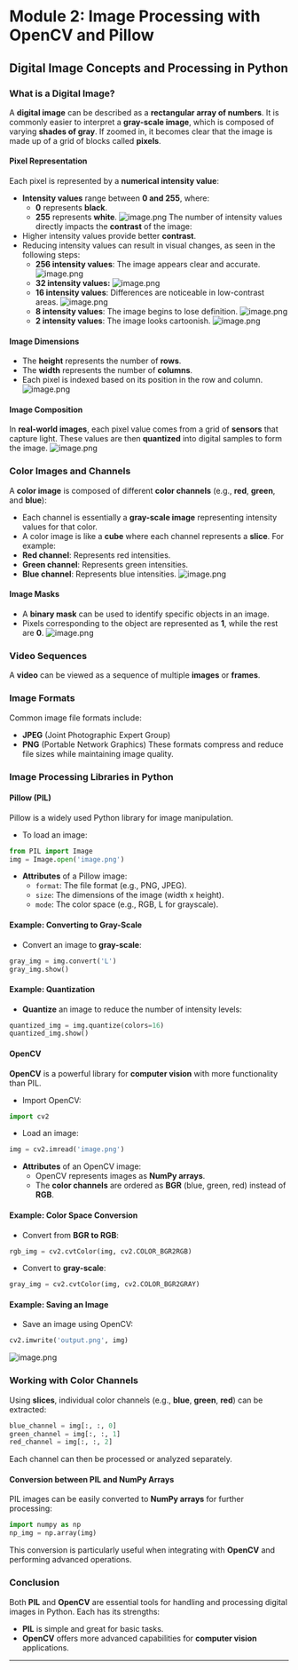 

# Module 2: Image Processing with OpenCV and Pillow
## Digital Image Concepts and Processing in Python
### What is a Digital Image?
A **digital image** can be described as a **rectangular array of numbers**. It is commonly easier to interpret a **gray-scale image**, which is composed of varying **shades of gray**. If zoomed in, it becomes clear that the image is made up of a grid of blocks called **pixels**.
#### Pixel Representation
Each pixel is represented by a **numerical intensity value**:
- **Intensity values** range between **0 and 255**, where:
	- **0** represents **black**.
	- **255** represents **white**.
![image.png](https://prod-files-secure.s3.us-west-2.amazonaws.com/03e82b26-cccb-4906-bb56-adabcbdc0655/fa1bb4aa-313a-44c2-a7b3-7fa4a8432b08/image.png?X-Amz-Algorithm=AWS4-HMAC-SHA256&X-Amz-Content-Sha256=UNSIGNED-PAYLOAD&X-Amz-Credential=ASIAZI2LB4666BDQQY7A%2F20250131%2Fus-west-2%2Fs3%2Faws4_request&X-Amz-Date=20250131T191134Z&X-Amz-Expires=3600&X-Amz-Security-Token=IQoJb3JpZ2luX2VjELv%2F%2F%2F%2F%2F%2F%2F%2F%2F%2FwEaCXVzLXdlc3QtMiJHMEUCIQCOU7DQ%2Br92IVhrpD2A0fVWQOvVqDVHOYSqqz1YhB3eBwIgEKUojlSGxZcR2uL7uyiMDyAMiznPBQ%2B9%2BQlzzY5ynKMqiAQIxP%2F%2F%2F%2F%2F%2F%2F%2F%2F%2FARAAGgw2Mzc0MjMxODM4MDUiDKrH7SRcxlAv2V2PkSrcA5e44URmx1fSo7iHXqYeKkLl290o1HxL9dKr6ayzVR7l%2FaHPxz%2BsXX9G%2BxC4SnSqCpbLYzTUEoefDwfFfWV7bcROWPp2jT3%2BQ4zbuQk8R2zCE3ASzOGKNFCMqnxxiqHjSJq3wx9AXIbYVfBNBskBDK%2FbjU%2FbHGo8hrD3GBAlPw%2B1knY5xdOmTElTct1pQTNcggSnBF3thaPNMzldXMYFD117ZTnLgSWdVk4%2FvA9XAemObMDIlO%2FkjjXaKJEaddZ0nla06YwHs0i3kHwUDGC7FHx8w0yKEq2dmfeR%2FQSjhLC%2BXnrE3lJdgy%2BLYeAsE7hgrN2CPS9eP3ZjNiitdix3h86K%2Bsgo9%2Fpc391hW0xknQZLtu6%2B9QAj9K7DIcBr3%2FrUUE6SjT65DFIa94IDxNnxS%2BaUiegSc3Xnm9d%2FgKXBjE5bX1fC7p0qnvCqU9HWARco0TnS8cGmLP%2FwbIXV8MkDFM%2FXRXPa%2F5fDay%2FjI%2FD5z5o5ly21AjBf4puTRN6SZO9I1e4aaREdESJgr%2FNrWpGF47n84TBEdBeOFHYQSuIQ0a4Kb1rIQOn1c%2FiMqlMUUaATqsoNhcv2hfRy77EvbhrafYcCtz7sJmr%2Fgvrl3fxSq5DCPp8tkBa8hMepAL6uMLXA9LwGOqUBhdjts3jpkMgJ2WYvBhVhJkkAdEAtnMsssLCX91qYIU9mF6MgX%2Bz8ilGb3sey%2FzbQrj6jlVgPeIClYhgdgQxDjAYto83qKU9TxqwMJeyRVZSFb1ANWw%2BHJwuoeiPtDb%2Bo2JgbQ7RXOivuczkRtboJirWR3PgLWKcv%2BmEZonV76lOr%2BLOh%2F9aBU2RJYPtm161r4oHSKqjjqjDcfQ4u2xYhZKaFnFJD&X-Amz-Signature=01de75fb9cae2a5a80f8bb9443fddbf62b2089419806ca1ab8bf72e65f303940&X-Amz-SignedHeaders=host&x-id=GetObject)
The number of intensity values directly impacts the **contrast** of the image:
- Higher intensity values provide better **contrast**.
- Reducing intensity values can result in visual changes, as seen in the following steps:
	- **256 intensity values**: The image appears clear and accurate.
![image.png](https://prod-files-secure.s3.us-west-2.amazonaws.com/03e82b26-cccb-4906-bb56-adabcbdc0655/0de7dfb4-99dc-4b87-8932-5165b3c3b775/image.png?X-Amz-Algorithm=AWS4-HMAC-SHA256&X-Amz-Content-Sha256=UNSIGNED-PAYLOAD&X-Amz-Credential=ASIAZI2LB4666GPBT6QK%2F20250131%2Fus-west-2%2Fs3%2Faws4_request&X-Amz-Date=20250131T191135Z&X-Amz-Expires=3600&X-Amz-Security-Token=IQoJb3JpZ2luX2VjELr%2F%2F%2F%2F%2F%2F%2F%2F%2F%2FwEaCXVzLXdlc3QtMiJHMEUCIQDVIB5JnInmb2KZrIIEdpbWk2vhvUeCGyvX9n6cfB7TqQIgFH%2FtVMYEhO8PS%2F1swyCivfrwx1mHyLurPiHGKP%2FhZ%2FIqiAQIw%2F%2F%2F%2F%2F%2F%2F%2F%2F%2F%2FARAAGgw2Mzc0MjMxODM4MDUiDFjuDJ%2FcSP9EOXw%2FcyrcA188MHKjhmbiKDwkJmLsPLzEmWCGUcuDTb8Ockbxe3DRi%2FG3YVz07Dizg4q925L98ErVTPYCbam4sMugKOAMsxADGKbtY8znwARlwVZxKpggZ7XzizD5RX7bFa5qSsCW%2FncY8pEOdDe8aEKYASlInBl5cTV%2BU%2FdWqZNnDS2fCx8d2afwJccOP%2FNYIBRtrc4c8LETAQj%2B0M9WkBFRjBxxWWV8RgvmmCEik1xIW3Up8sWDPgQ5Xi4P6wCRUWxftRSFk2b3VD2s3Sze2ExXD0hCBnw6EGWG2o%2BO9XGEgxnFmxwnja0lnwZF9nwEliyQFOFYK1XqEGWN8CfSNtXAZWfJV0SWfKe%2FZ%2B%2B9Ej2sBBSBj%2Bff3865SnbcrDUciL94HuKoYRE9fQpnyW%2FfZKcm4ybnI7G0lLCcdA3%2BNasj6hTXgVQLhWZJ5GPNSR9K4sgpIIoBd4%2B7VkIGj%2BQ9uQFMDB2TAnlRRtRaLUBYToc45Y6WuaU9m0UyUnolEDsxWv8p24EEiFbbDa5eo%2FIvai3pIkHk4ghAJSN5tiqiFvYyJ65ncNnIoxX7F7ViiIi1JVL5CjQ6G66bshVgrkPnenTDOo01uy6l2QM3C8N54F%2FR21zF8PF5o3GIvE3RroB0Fj0RMIOk9LwGOqUBjm7%2F%2BhocpWKYULtvuRiimyV9K7e0lWCq23cm29yRkJCIgUvpO59%2BiLNJ1f1R7BGzPLtR2dMvkiWuL3RUZTEPPIXmwvsYcibQWto2DlR56KWJVfzwEo%2BXvqRhFUNz3cnFitAqqeLCdI4E6ksUf35Mtyd1%2F6WY2lucBtOmSs2r3lRWr3BABBFDy8zkUEb4fx2A6FIkrGTqnMlH630fcWAMPchCW0y1&X-Amz-Signature=b7266574c310c835ed098aa3d42b4df7ee9afabc997a2656c99ab80494f3b0b3&X-Amz-SignedHeaders=host&x-id=GetObject)
	- **32 intensity values:**
![image.png](https://prod-files-secure.s3.us-west-2.amazonaws.com/03e82b26-cccb-4906-bb56-adabcbdc0655/7eb81f08-b190-4c5a-ba2b-2a498a15b2c4/image.png?X-Amz-Algorithm=AWS4-HMAC-SHA256&X-Amz-Content-Sha256=UNSIGNED-PAYLOAD&X-Amz-Credential=ASIAZI2LB4666GPBT6QK%2F20250131%2Fus-west-2%2Fs3%2Faws4_request&X-Amz-Date=20250131T191135Z&X-Amz-Expires=3600&X-Amz-Security-Token=IQoJb3JpZ2luX2VjELr%2F%2F%2F%2F%2F%2F%2F%2F%2F%2FwEaCXVzLXdlc3QtMiJHMEUCIQDVIB5JnInmb2KZrIIEdpbWk2vhvUeCGyvX9n6cfB7TqQIgFH%2FtVMYEhO8PS%2F1swyCivfrwx1mHyLurPiHGKP%2FhZ%2FIqiAQIw%2F%2F%2F%2F%2F%2F%2F%2F%2F%2F%2FARAAGgw2Mzc0MjMxODM4MDUiDFjuDJ%2FcSP9EOXw%2FcyrcA188MHKjhmbiKDwkJmLsPLzEmWCGUcuDTb8Ockbxe3DRi%2FG3YVz07Dizg4q925L98ErVTPYCbam4sMugKOAMsxADGKbtY8znwARlwVZxKpggZ7XzizD5RX7bFa5qSsCW%2FncY8pEOdDe8aEKYASlInBl5cTV%2BU%2FdWqZNnDS2fCx8d2afwJccOP%2FNYIBRtrc4c8LETAQj%2B0M9WkBFRjBxxWWV8RgvmmCEik1xIW3Up8sWDPgQ5Xi4P6wCRUWxftRSFk2b3VD2s3Sze2ExXD0hCBnw6EGWG2o%2BO9XGEgxnFmxwnja0lnwZF9nwEliyQFOFYK1XqEGWN8CfSNtXAZWfJV0SWfKe%2FZ%2B%2B9Ej2sBBSBj%2Bff3865SnbcrDUciL94HuKoYRE9fQpnyW%2FfZKcm4ybnI7G0lLCcdA3%2BNasj6hTXgVQLhWZJ5GPNSR9K4sgpIIoBd4%2B7VkIGj%2BQ9uQFMDB2TAnlRRtRaLUBYToc45Y6WuaU9m0UyUnolEDsxWv8p24EEiFbbDa5eo%2FIvai3pIkHk4ghAJSN5tiqiFvYyJ65ncNnIoxX7F7ViiIi1JVL5CjQ6G66bshVgrkPnenTDOo01uy6l2QM3C8N54F%2FR21zF8PF5o3GIvE3RroB0Fj0RMIOk9LwGOqUBjm7%2F%2BhocpWKYULtvuRiimyV9K7e0lWCq23cm29yRkJCIgUvpO59%2BiLNJ1f1R7BGzPLtR2dMvkiWuL3RUZTEPPIXmwvsYcibQWto2DlR56KWJVfzwEo%2BXvqRhFUNz3cnFitAqqeLCdI4E6ksUf35Mtyd1%2F6WY2lucBtOmSs2r3lRWr3BABBFDy8zkUEb4fx2A6FIkrGTqnMlH630fcWAMPchCW0y1&X-Amz-Signature=d5300669e2b19cdc71909f21b9aac5202f5a3765df7998e8a268796efa07193f&X-Amz-SignedHeaders=host&x-id=GetObject)
	- **16 intensity values**: Differences are noticeable in low-contrast areas.
![image.png](https://prod-files-secure.s3.us-west-2.amazonaws.com/03e82b26-cccb-4906-bb56-adabcbdc0655/6bf56d44-9a14-4b7b-98c2-1f00b8630f0c/image.png?X-Amz-Algorithm=AWS4-HMAC-SHA256&X-Amz-Content-Sha256=UNSIGNED-PAYLOAD&X-Amz-Credential=ASIAZI2LB4666GPBT6QK%2F20250131%2Fus-west-2%2Fs3%2Faws4_request&X-Amz-Date=20250131T191135Z&X-Amz-Expires=3600&X-Amz-Security-Token=IQoJb3JpZ2luX2VjELr%2F%2F%2F%2F%2F%2F%2F%2F%2F%2FwEaCXVzLXdlc3QtMiJHMEUCIQDVIB5JnInmb2KZrIIEdpbWk2vhvUeCGyvX9n6cfB7TqQIgFH%2FtVMYEhO8PS%2F1swyCivfrwx1mHyLurPiHGKP%2FhZ%2FIqiAQIw%2F%2F%2F%2F%2F%2F%2F%2F%2F%2F%2FARAAGgw2Mzc0MjMxODM4MDUiDFjuDJ%2FcSP9EOXw%2FcyrcA188MHKjhmbiKDwkJmLsPLzEmWCGUcuDTb8Ockbxe3DRi%2FG3YVz07Dizg4q925L98ErVTPYCbam4sMugKOAMsxADGKbtY8znwARlwVZxKpggZ7XzizD5RX7bFa5qSsCW%2FncY8pEOdDe8aEKYASlInBl5cTV%2BU%2FdWqZNnDS2fCx8d2afwJccOP%2FNYIBRtrc4c8LETAQj%2B0M9WkBFRjBxxWWV8RgvmmCEik1xIW3Up8sWDPgQ5Xi4P6wCRUWxftRSFk2b3VD2s3Sze2ExXD0hCBnw6EGWG2o%2BO9XGEgxnFmxwnja0lnwZF9nwEliyQFOFYK1XqEGWN8CfSNtXAZWfJV0SWfKe%2FZ%2B%2B9Ej2sBBSBj%2Bff3865SnbcrDUciL94HuKoYRE9fQpnyW%2FfZKcm4ybnI7G0lLCcdA3%2BNasj6hTXgVQLhWZJ5GPNSR9K4sgpIIoBd4%2B7VkIGj%2BQ9uQFMDB2TAnlRRtRaLUBYToc45Y6WuaU9m0UyUnolEDsxWv8p24EEiFbbDa5eo%2FIvai3pIkHk4ghAJSN5tiqiFvYyJ65ncNnIoxX7F7ViiIi1JVL5CjQ6G66bshVgrkPnenTDOo01uy6l2QM3C8N54F%2FR21zF8PF5o3GIvE3RroB0Fj0RMIOk9LwGOqUBjm7%2F%2BhocpWKYULtvuRiimyV9K7e0lWCq23cm29yRkJCIgUvpO59%2BiLNJ1f1R7BGzPLtR2dMvkiWuL3RUZTEPPIXmwvsYcibQWto2DlR56KWJVfzwEo%2BXvqRhFUNz3cnFitAqqeLCdI4E6ksUf35Mtyd1%2F6WY2lucBtOmSs2r3lRWr3BABBFDy8zkUEb4fx2A6FIkrGTqnMlH630fcWAMPchCW0y1&X-Amz-Signature=ec70f2afffc662f5af14085194ec447aec6db89865a0e8f41d4b1b9c1195ebf6&X-Amz-SignedHeaders=host&x-id=GetObject)
	- **8 intensity values**: The image begins to lose definition.
![image.png](https://prod-files-secure.s3.us-west-2.amazonaws.com/03e82b26-cccb-4906-bb56-adabcbdc0655/cca05878-ca1a-43e0-8bec-1d146756f9ae/image.png?X-Amz-Algorithm=AWS4-HMAC-SHA256&X-Amz-Content-Sha256=UNSIGNED-PAYLOAD&X-Amz-Credential=ASIAZI2LB4666GPBT6QK%2F20250131%2Fus-west-2%2Fs3%2Faws4_request&X-Amz-Date=20250131T191135Z&X-Amz-Expires=3600&X-Amz-Security-Token=IQoJb3JpZ2luX2VjELr%2F%2F%2F%2F%2F%2F%2F%2F%2F%2FwEaCXVzLXdlc3QtMiJHMEUCIQDVIB5JnInmb2KZrIIEdpbWk2vhvUeCGyvX9n6cfB7TqQIgFH%2FtVMYEhO8PS%2F1swyCivfrwx1mHyLurPiHGKP%2FhZ%2FIqiAQIw%2F%2F%2F%2F%2F%2F%2F%2F%2F%2F%2FARAAGgw2Mzc0MjMxODM4MDUiDFjuDJ%2FcSP9EOXw%2FcyrcA188MHKjhmbiKDwkJmLsPLzEmWCGUcuDTb8Ockbxe3DRi%2FG3YVz07Dizg4q925L98ErVTPYCbam4sMugKOAMsxADGKbtY8znwARlwVZxKpggZ7XzizD5RX7bFa5qSsCW%2FncY8pEOdDe8aEKYASlInBl5cTV%2BU%2FdWqZNnDS2fCx8d2afwJccOP%2FNYIBRtrc4c8LETAQj%2B0M9WkBFRjBxxWWV8RgvmmCEik1xIW3Up8sWDPgQ5Xi4P6wCRUWxftRSFk2b3VD2s3Sze2ExXD0hCBnw6EGWG2o%2BO9XGEgxnFmxwnja0lnwZF9nwEliyQFOFYK1XqEGWN8CfSNtXAZWfJV0SWfKe%2FZ%2B%2B9Ej2sBBSBj%2Bff3865SnbcrDUciL94HuKoYRE9fQpnyW%2FfZKcm4ybnI7G0lLCcdA3%2BNasj6hTXgVQLhWZJ5GPNSR9K4sgpIIoBd4%2B7VkIGj%2BQ9uQFMDB2TAnlRRtRaLUBYToc45Y6WuaU9m0UyUnolEDsxWv8p24EEiFbbDa5eo%2FIvai3pIkHk4ghAJSN5tiqiFvYyJ65ncNnIoxX7F7ViiIi1JVL5CjQ6G66bshVgrkPnenTDOo01uy6l2QM3C8N54F%2FR21zF8PF5o3GIvE3RroB0Fj0RMIOk9LwGOqUBjm7%2F%2BhocpWKYULtvuRiimyV9K7e0lWCq23cm29yRkJCIgUvpO59%2BiLNJ1f1R7BGzPLtR2dMvkiWuL3RUZTEPPIXmwvsYcibQWto2DlR56KWJVfzwEo%2BXvqRhFUNz3cnFitAqqeLCdI4E6ksUf35Mtyd1%2F6WY2lucBtOmSs2r3lRWr3BABBFDy8zkUEb4fx2A6FIkrGTqnMlH630fcWAMPchCW0y1&X-Amz-Signature=e0b88e9ce69cd9f9de6afb79d674bb877d0703709ed83d774e5253ddf0fa47a9&X-Amz-SignedHeaders=host&x-id=GetObject)
	- **2 intensity values**: The image looks cartoonish.
![image.png](https://prod-files-secure.s3.us-west-2.amazonaws.com/03e82b26-cccb-4906-bb56-adabcbdc0655/12da64d7-6b97-44e0-bc2c-52b9c47ce212/image.png?X-Amz-Algorithm=AWS4-HMAC-SHA256&X-Amz-Content-Sha256=UNSIGNED-PAYLOAD&X-Amz-Credential=ASIAZI2LB4666GPBT6QK%2F20250131%2Fus-west-2%2Fs3%2Faws4_request&X-Amz-Date=20250131T191135Z&X-Amz-Expires=3600&X-Amz-Security-Token=IQoJb3JpZ2luX2VjELr%2F%2F%2F%2F%2F%2F%2F%2F%2F%2FwEaCXVzLXdlc3QtMiJHMEUCIQDVIB5JnInmb2KZrIIEdpbWk2vhvUeCGyvX9n6cfB7TqQIgFH%2FtVMYEhO8PS%2F1swyCivfrwx1mHyLurPiHGKP%2FhZ%2FIqiAQIw%2F%2F%2F%2F%2F%2F%2F%2F%2F%2F%2FARAAGgw2Mzc0MjMxODM4MDUiDFjuDJ%2FcSP9EOXw%2FcyrcA188MHKjhmbiKDwkJmLsPLzEmWCGUcuDTb8Ockbxe3DRi%2FG3YVz07Dizg4q925L98ErVTPYCbam4sMugKOAMsxADGKbtY8znwARlwVZxKpggZ7XzizD5RX7bFa5qSsCW%2FncY8pEOdDe8aEKYASlInBl5cTV%2BU%2FdWqZNnDS2fCx8d2afwJccOP%2FNYIBRtrc4c8LETAQj%2B0M9WkBFRjBxxWWV8RgvmmCEik1xIW3Up8sWDPgQ5Xi4P6wCRUWxftRSFk2b3VD2s3Sze2ExXD0hCBnw6EGWG2o%2BO9XGEgxnFmxwnja0lnwZF9nwEliyQFOFYK1XqEGWN8CfSNtXAZWfJV0SWfKe%2FZ%2B%2B9Ej2sBBSBj%2Bff3865SnbcrDUciL94HuKoYRE9fQpnyW%2FfZKcm4ybnI7G0lLCcdA3%2BNasj6hTXgVQLhWZJ5GPNSR9K4sgpIIoBd4%2B7VkIGj%2BQ9uQFMDB2TAnlRRtRaLUBYToc45Y6WuaU9m0UyUnolEDsxWv8p24EEiFbbDa5eo%2FIvai3pIkHk4ghAJSN5tiqiFvYyJ65ncNnIoxX7F7ViiIi1JVL5CjQ6G66bshVgrkPnenTDOo01uy6l2QM3C8N54F%2FR21zF8PF5o3GIvE3RroB0Fj0RMIOk9LwGOqUBjm7%2F%2BhocpWKYULtvuRiimyV9K7e0lWCq23cm29yRkJCIgUvpO59%2BiLNJ1f1R7BGzPLtR2dMvkiWuL3RUZTEPPIXmwvsYcibQWto2DlR56KWJVfzwEo%2BXvqRhFUNz3cnFitAqqeLCdI4E6ksUf35Mtyd1%2F6WY2lucBtOmSs2r3lRWr3BABBFDy8zkUEb4fx2A6FIkrGTqnMlH630fcWAMPchCW0y1&X-Amz-Signature=b889362921511691732a8e2dd497dea36e9155b50bd69d5c03617e20ddc1e45e&X-Amz-SignedHeaders=host&x-id=GetObject)
#### Image Dimensions
- The **height** represents the number of **rows**.
- The **width** represents the number of **columns**.
- Each pixel is indexed based on its position in the row and column.
![image.png](https://prod-files-secure.s3.us-west-2.amazonaws.com/03e82b26-cccb-4906-bb56-adabcbdc0655/ff056335-e79e-4491-b508-30cd45b6c194/image.png?X-Amz-Algorithm=AWS4-HMAC-SHA256&X-Amz-Content-Sha256=UNSIGNED-PAYLOAD&X-Amz-Credential=ASIAZI2LB4666BDQQY7A%2F20250131%2Fus-west-2%2Fs3%2Faws4_request&X-Amz-Date=20250131T191134Z&X-Amz-Expires=3600&X-Amz-Security-Token=IQoJb3JpZ2luX2VjELv%2F%2F%2F%2F%2F%2F%2F%2F%2F%2FwEaCXVzLXdlc3QtMiJHMEUCIQCOU7DQ%2Br92IVhrpD2A0fVWQOvVqDVHOYSqqz1YhB3eBwIgEKUojlSGxZcR2uL7uyiMDyAMiznPBQ%2B9%2BQlzzY5ynKMqiAQIxP%2F%2F%2F%2F%2F%2F%2F%2F%2F%2FARAAGgw2Mzc0MjMxODM4MDUiDKrH7SRcxlAv2V2PkSrcA5e44URmx1fSo7iHXqYeKkLl290o1HxL9dKr6ayzVR7l%2FaHPxz%2BsXX9G%2BxC4SnSqCpbLYzTUEoefDwfFfWV7bcROWPp2jT3%2BQ4zbuQk8R2zCE3ASzOGKNFCMqnxxiqHjSJq3wx9AXIbYVfBNBskBDK%2FbjU%2FbHGo8hrD3GBAlPw%2B1knY5xdOmTElTct1pQTNcggSnBF3thaPNMzldXMYFD117ZTnLgSWdVk4%2FvA9XAemObMDIlO%2FkjjXaKJEaddZ0nla06YwHs0i3kHwUDGC7FHx8w0yKEq2dmfeR%2FQSjhLC%2BXnrE3lJdgy%2BLYeAsE7hgrN2CPS9eP3ZjNiitdix3h86K%2Bsgo9%2Fpc391hW0xknQZLtu6%2B9QAj9K7DIcBr3%2FrUUE6SjT65DFIa94IDxNnxS%2BaUiegSc3Xnm9d%2FgKXBjE5bX1fC7p0qnvCqU9HWARco0TnS8cGmLP%2FwbIXV8MkDFM%2FXRXPa%2F5fDay%2FjI%2FD5z5o5ly21AjBf4puTRN6SZO9I1e4aaREdESJgr%2FNrWpGF47n84TBEdBeOFHYQSuIQ0a4Kb1rIQOn1c%2FiMqlMUUaATqsoNhcv2hfRy77EvbhrafYcCtz7sJmr%2Fgvrl3fxSq5DCPp8tkBa8hMepAL6uMLXA9LwGOqUBhdjts3jpkMgJ2WYvBhVhJkkAdEAtnMsssLCX91qYIU9mF6MgX%2Bz8ilGb3sey%2FzbQrj6jlVgPeIClYhgdgQxDjAYto83qKU9TxqwMJeyRVZSFb1ANWw%2BHJwuoeiPtDb%2Bo2JgbQ7RXOivuczkRtboJirWR3PgLWKcv%2BmEZonV76lOr%2BLOh%2F9aBU2RJYPtm161r4oHSKqjjqjDcfQ4u2xYhZKaFnFJD&X-Amz-Signature=f327d917c1b8bcb8d79ac7b76fe840f16ef3d635a296d9cbaab8ad1963b086b9&X-Amz-SignedHeaders=host&x-id=GetObject)
#### Image Composition
In **real-world images**, each pixel value comes from a grid of **sensors** that capture light. These values are then **quantized** into digital samples to form the image.
![image.png](https://prod-files-secure.s3.us-west-2.amazonaws.com/03e82b26-cccb-4906-bb56-adabcbdc0655/0c721ea0-409b-4d32-b630-a00d6f170d18/image.png?X-Amz-Algorithm=AWS4-HMAC-SHA256&X-Amz-Content-Sha256=UNSIGNED-PAYLOAD&X-Amz-Credential=ASIAZI2LB4666BDQQY7A%2F20250131%2Fus-west-2%2Fs3%2Faws4_request&X-Amz-Date=20250131T191134Z&X-Amz-Expires=3600&X-Amz-Security-Token=IQoJb3JpZ2luX2VjELv%2F%2F%2F%2F%2F%2F%2F%2F%2F%2FwEaCXVzLXdlc3QtMiJHMEUCIQCOU7DQ%2Br92IVhrpD2A0fVWQOvVqDVHOYSqqz1YhB3eBwIgEKUojlSGxZcR2uL7uyiMDyAMiznPBQ%2B9%2BQlzzY5ynKMqiAQIxP%2F%2F%2F%2F%2F%2F%2F%2F%2F%2FARAAGgw2Mzc0MjMxODM4MDUiDKrH7SRcxlAv2V2PkSrcA5e44URmx1fSo7iHXqYeKkLl290o1HxL9dKr6ayzVR7l%2FaHPxz%2BsXX9G%2BxC4SnSqCpbLYzTUEoefDwfFfWV7bcROWPp2jT3%2BQ4zbuQk8R2zCE3ASzOGKNFCMqnxxiqHjSJq3wx9AXIbYVfBNBskBDK%2FbjU%2FbHGo8hrD3GBAlPw%2B1knY5xdOmTElTct1pQTNcggSnBF3thaPNMzldXMYFD117ZTnLgSWdVk4%2FvA9XAemObMDIlO%2FkjjXaKJEaddZ0nla06YwHs0i3kHwUDGC7FHx8w0yKEq2dmfeR%2FQSjhLC%2BXnrE3lJdgy%2BLYeAsE7hgrN2CPS9eP3ZjNiitdix3h86K%2Bsgo9%2Fpc391hW0xknQZLtu6%2B9QAj9K7DIcBr3%2FrUUE6SjT65DFIa94IDxNnxS%2BaUiegSc3Xnm9d%2FgKXBjE5bX1fC7p0qnvCqU9HWARco0TnS8cGmLP%2FwbIXV8MkDFM%2FXRXPa%2F5fDay%2FjI%2FD5z5o5ly21AjBf4puTRN6SZO9I1e4aaREdESJgr%2FNrWpGF47n84TBEdBeOFHYQSuIQ0a4Kb1rIQOn1c%2FiMqlMUUaATqsoNhcv2hfRy77EvbhrafYcCtz7sJmr%2Fgvrl3fxSq5DCPp8tkBa8hMepAL6uMLXA9LwGOqUBhdjts3jpkMgJ2WYvBhVhJkkAdEAtnMsssLCX91qYIU9mF6MgX%2Bz8ilGb3sey%2FzbQrj6jlVgPeIClYhgdgQxDjAYto83qKU9TxqwMJeyRVZSFb1ANWw%2BHJwuoeiPtDb%2Bo2JgbQ7RXOivuczkRtboJirWR3PgLWKcv%2BmEZonV76lOr%2BLOh%2F9aBU2RJYPtm161r4oHSKqjjqjDcfQ4u2xYhZKaFnFJD&X-Amz-Signature=ce09e3293f7d28b05ced08defa7c11d188f8262046e0d782b2fc8581c93d6b4a&X-Amz-SignedHeaders=host&x-id=GetObject)
### Color Images and Channels
A **color image** is composed of different **color channels** (e.g., **red**, **green**, and **blue**):
- Each channel is essentially a **gray-scale image** representing intensity values for that color.
- A color image is like a **cube** where each channel represents a **slice**.
For example:
- **Red channel**: Represents red intensities.
- **Green channel**: Represents green intensities.
- **Blue channel**: Represents blue intensities.
![image.png](https://prod-files-secure.s3.us-west-2.amazonaws.com/03e82b26-cccb-4906-bb56-adabcbdc0655/c0cc17c9-842f-413f-82e8-f3f44278cf74/image.png?X-Amz-Algorithm=AWS4-HMAC-SHA256&X-Amz-Content-Sha256=UNSIGNED-PAYLOAD&X-Amz-Credential=ASIAZI2LB4666BDQQY7A%2F20250131%2Fus-west-2%2Fs3%2Faws4_request&X-Amz-Date=20250131T191134Z&X-Amz-Expires=3600&X-Amz-Security-Token=IQoJb3JpZ2luX2VjELv%2F%2F%2F%2F%2F%2F%2F%2F%2F%2FwEaCXVzLXdlc3QtMiJHMEUCIQCOU7DQ%2Br92IVhrpD2A0fVWQOvVqDVHOYSqqz1YhB3eBwIgEKUojlSGxZcR2uL7uyiMDyAMiznPBQ%2B9%2BQlzzY5ynKMqiAQIxP%2F%2F%2F%2F%2F%2F%2F%2F%2F%2FARAAGgw2Mzc0MjMxODM4MDUiDKrH7SRcxlAv2V2PkSrcA5e44URmx1fSo7iHXqYeKkLl290o1HxL9dKr6ayzVR7l%2FaHPxz%2BsXX9G%2BxC4SnSqCpbLYzTUEoefDwfFfWV7bcROWPp2jT3%2BQ4zbuQk8R2zCE3ASzOGKNFCMqnxxiqHjSJq3wx9AXIbYVfBNBskBDK%2FbjU%2FbHGo8hrD3GBAlPw%2B1knY5xdOmTElTct1pQTNcggSnBF3thaPNMzldXMYFD117ZTnLgSWdVk4%2FvA9XAemObMDIlO%2FkjjXaKJEaddZ0nla06YwHs0i3kHwUDGC7FHx8w0yKEq2dmfeR%2FQSjhLC%2BXnrE3lJdgy%2BLYeAsE7hgrN2CPS9eP3ZjNiitdix3h86K%2Bsgo9%2Fpc391hW0xknQZLtu6%2B9QAj9K7DIcBr3%2FrUUE6SjT65DFIa94IDxNnxS%2BaUiegSc3Xnm9d%2FgKXBjE5bX1fC7p0qnvCqU9HWARco0TnS8cGmLP%2FwbIXV8MkDFM%2FXRXPa%2F5fDay%2FjI%2FD5z5o5ly21AjBf4puTRN6SZO9I1e4aaREdESJgr%2FNrWpGF47n84TBEdBeOFHYQSuIQ0a4Kb1rIQOn1c%2FiMqlMUUaATqsoNhcv2hfRy77EvbhrafYcCtz7sJmr%2Fgvrl3fxSq5DCPp8tkBa8hMepAL6uMLXA9LwGOqUBhdjts3jpkMgJ2WYvBhVhJkkAdEAtnMsssLCX91qYIU9mF6MgX%2Bz8ilGb3sey%2FzbQrj6jlVgPeIClYhgdgQxDjAYto83qKU9TxqwMJeyRVZSFb1ANWw%2BHJwuoeiPtDb%2Bo2JgbQ7RXOivuczkRtboJirWR3PgLWKcv%2BmEZonV76lOr%2BLOh%2F9aBU2RJYPtm161r4oHSKqjjqjDcfQ4u2xYhZKaFnFJD&X-Amz-Signature=b499838d43beec62958e3cc159e5b9db2b3ba9338d95c59f5ba69eb651aaa4df&X-Amz-SignedHeaders=host&x-id=GetObject)
#### Image Masks
- A **binary mask** can be used to identify specific objects in an image.
- Pixels corresponding to the object are represented as **1**, while the rest are **0**.
![image.png](https://prod-files-secure.s3.us-west-2.amazonaws.com/03e82b26-cccb-4906-bb56-adabcbdc0655/667eab4d-d19d-4618-81d0-663b6beb002c/image.png?X-Amz-Algorithm=AWS4-HMAC-SHA256&X-Amz-Content-Sha256=UNSIGNED-PAYLOAD&X-Amz-Credential=ASIAZI2LB4666BDQQY7A%2F20250131%2Fus-west-2%2Fs3%2Faws4_request&X-Amz-Date=20250131T191134Z&X-Amz-Expires=3600&X-Amz-Security-Token=IQoJb3JpZ2luX2VjELv%2F%2F%2F%2F%2F%2F%2F%2F%2F%2FwEaCXVzLXdlc3QtMiJHMEUCIQCOU7DQ%2Br92IVhrpD2A0fVWQOvVqDVHOYSqqz1YhB3eBwIgEKUojlSGxZcR2uL7uyiMDyAMiznPBQ%2B9%2BQlzzY5ynKMqiAQIxP%2F%2F%2F%2F%2F%2F%2F%2F%2F%2FARAAGgw2Mzc0MjMxODM4MDUiDKrH7SRcxlAv2V2PkSrcA5e44URmx1fSo7iHXqYeKkLl290o1HxL9dKr6ayzVR7l%2FaHPxz%2BsXX9G%2BxC4SnSqCpbLYzTUEoefDwfFfWV7bcROWPp2jT3%2BQ4zbuQk8R2zCE3ASzOGKNFCMqnxxiqHjSJq3wx9AXIbYVfBNBskBDK%2FbjU%2FbHGo8hrD3GBAlPw%2B1knY5xdOmTElTct1pQTNcggSnBF3thaPNMzldXMYFD117ZTnLgSWdVk4%2FvA9XAemObMDIlO%2FkjjXaKJEaddZ0nla06YwHs0i3kHwUDGC7FHx8w0yKEq2dmfeR%2FQSjhLC%2BXnrE3lJdgy%2BLYeAsE7hgrN2CPS9eP3ZjNiitdix3h86K%2Bsgo9%2Fpc391hW0xknQZLtu6%2B9QAj9K7DIcBr3%2FrUUE6SjT65DFIa94IDxNnxS%2BaUiegSc3Xnm9d%2FgKXBjE5bX1fC7p0qnvCqU9HWARco0TnS8cGmLP%2FwbIXV8MkDFM%2FXRXPa%2F5fDay%2FjI%2FD5z5o5ly21AjBf4puTRN6SZO9I1e4aaREdESJgr%2FNrWpGF47n84TBEdBeOFHYQSuIQ0a4Kb1rIQOn1c%2FiMqlMUUaATqsoNhcv2hfRy77EvbhrafYcCtz7sJmr%2Fgvrl3fxSq5DCPp8tkBa8hMepAL6uMLXA9LwGOqUBhdjts3jpkMgJ2WYvBhVhJkkAdEAtnMsssLCX91qYIU9mF6MgX%2Bz8ilGb3sey%2FzbQrj6jlVgPeIClYhgdgQxDjAYto83qKU9TxqwMJeyRVZSFb1ANWw%2BHJwuoeiPtDb%2Bo2JgbQ7RXOivuczkRtboJirWR3PgLWKcv%2BmEZonV76lOr%2BLOh%2F9aBU2RJYPtm161r4oHSKqjjqjDcfQ4u2xYhZKaFnFJD&X-Amz-Signature=ca788b78d620379f01a03b0e4fc0c748465ce322afd41bef3b264a62cd4261eb&X-Amz-SignedHeaders=host&x-id=GetObject)
### Video Sequences
A **video** can be viewed as a sequence of multiple **images** or **frames**.
### Image Formats
Common image file formats include:
- **JPEG** (Joint Photographic Expert Group)
- **PNG** (Portable Network Graphics)
These formats compress and reduce file sizes while maintaining image quality.
### Image Processing Libraries in Python
#### Pillow (PIL)
Pillow is a widely used Python library for image manipulation.
- To load an image:
```python
from PIL import Image
img = Image.open('image.png')
```
- **Attributes** of a Pillow image:
	- `format`: The file format (e.g., PNG, JPEG).
	- `size`: The dimensions of the image (width x height).
	- `mode`: The color space (e.g., RGB, L for grayscale).
#### Example: Converting to Gray-Scale
- Convert an image to **gray-scale**:
```python
gray_img = img.convert('L')
gray_img.show()
```
#### Example: Quantization
- **Quantize** an image to reduce the number of intensity levels:
```python
quantized_img = img.quantize(colors=16)
quantized_img.show()
```
#### OpenCV
**OpenCV** is a powerful library for **computer vision** with more functionality than PIL.
- Import OpenCV:
```python
import cv2
```
- Load an image:
```python
img = cv2.imread('image.png')
```
- **Attributes** of an OpenCV image:
	- OpenCV represents images as **NumPy arrays**.
	- The **color channels** are ordered as **BGR** (blue, green, red) instead of **RGB**.
#### Example: Color Space Conversion
- Convert from **BGR to RGB**:
```python
rgb_img = cv2.cvtColor(img, cv2.COLOR_BGR2RGB)
```
- Convert to **gray-scale**:
```python
gray_img = cv2.cvtColor(img, cv2.COLOR_BGR2GRAY)
```
#### Example: Saving an Image
- Save an image using OpenCV:
```python
cv2.imwrite('output.png', img)
```
![image.png](https://prod-files-secure.s3.us-west-2.amazonaws.com/03e82b26-cccb-4906-bb56-adabcbdc0655/25fcc977-54ea-484c-997e-9b6bd016f347/image.png?X-Amz-Algorithm=AWS4-HMAC-SHA256&X-Amz-Content-Sha256=UNSIGNED-PAYLOAD&X-Amz-Credential=ASIAZI2LB4666BDQQY7A%2F20250131%2Fus-west-2%2Fs3%2Faws4_request&X-Amz-Date=20250131T191134Z&X-Amz-Expires=3600&X-Amz-Security-Token=IQoJb3JpZ2luX2VjELv%2F%2F%2F%2F%2F%2F%2F%2F%2F%2FwEaCXVzLXdlc3QtMiJHMEUCIQCOU7DQ%2Br92IVhrpD2A0fVWQOvVqDVHOYSqqz1YhB3eBwIgEKUojlSGxZcR2uL7uyiMDyAMiznPBQ%2B9%2BQlzzY5ynKMqiAQIxP%2F%2F%2F%2F%2F%2F%2F%2F%2F%2FARAAGgw2Mzc0MjMxODM4MDUiDKrH7SRcxlAv2V2PkSrcA5e44URmx1fSo7iHXqYeKkLl290o1HxL9dKr6ayzVR7l%2FaHPxz%2BsXX9G%2BxC4SnSqCpbLYzTUEoefDwfFfWV7bcROWPp2jT3%2BQ4zbuQk8R2zCE3ASzOGKNFCMqnxxiqHjSJq3wx9AXIbYVfBNBskBDK%2FbjU%2FbHGo8hrD3GBAlPw%2B1knY5xdOmTElTct1pQTNcggSnBF3thaPNMzldXMYFD117ZTnLgSWdVk4%2FvA9XAemObMDIlO%2FkjjXaKJEaddZ0nla06YwHs0i3kHwUDGC7FHx8w0yKEq2dmfeR%2FQSjhLC%2BXnrE3lJdgy%2BLYeAsE7hgrN2CPS9eP3ZjNiitdix3h86K%2Bsgo9%2Fpc391hW0xknQZLtu6%2B9QAj9K7DIcBr3%2FrUUE6SjT65DFIa94IDxNnxS%2BaUiegSc3Xnm9d%2FgKXBjE5bX1fC7p0qnvCqU9HWARco0TnS8cGmLP%2FwbIXV8MkDFM%2FXRXPa%2F5fDay%2FjI%2FD5z5o5ly21AjBf4puTRN6SZO9I1e4aaREdESJgr%2FNrWpGF47n84TBEdBeOFHYQSuIQ0a4Kb1rIQOn1c%2FiMqlMUUaATqsoNhcv2hfRy77EvbhrafYcCtz7sJmr%2Fgvrl3fxSq5DCPp8tkBa8hMepAL6uMLXA9LwGOqUBhdjts3jpkMgJ2WYvBhVhJkkAdEAtnMsssLCX91qYIU9mF6MgX%2Bz8ilGb3sey%2FzbQrj6jlVgPeIClYhgdgQxDjAYto83qKU9TxqwMJeyRVZSFb1ANWw%2BHJwuoeiPtDb%2Bo2JgbQ7RXOivuczkRtboJirWR3PgLWKcv%2BmEZonV76lOr%2BLOh%2F9aBU2RJYPtm161r4oHSKqjjqjDcfQ4u2xYhZKaFnFJD&X-Amz-Signature=ab5b289af66560d389ab4fa9834eb3484605ecda6c91862e09967c18b218832b&X-Amz-SignedHeaders=host&x-id=GetObject)
### Working with Color Channels
Using **slices**, individual color channels (e.g., **blue**, **green**, **red**) can be extracted:
```python
blue_channel = img[:, :, 0]
green_channel = img[:, :, 1]
red_channel = img[:, :, 2]
```
Each channel can then be processed or analyzed separately.
#### Conversion between PIL and NumPy Arrays
PIL images can be easily converted to **NumPy arrays** for further processing:
```python
import numpy as np
np_img = np.array(img)
```
This conversion is particularly useful when integrating with **OpenCV** and performing advanced operations.
### Conclusion
Both **PIL** and **OpenCV** are essential tools for handling and processing digital images in Python. Each has its strengths:
- **PIL** is simple and great for basic tasks.
- **OpenCV** offers more advanced capabilities for **computer vision** applications.
___


